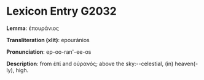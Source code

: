 # Lexicon Entry G2032

**Lemma**: ἐπουράνιος

**Transliteration (xlit)**: epouránios

**Pronunciation**: ep-oo-ran'-ee-os

**Description**:
from ἐπί and οὐρανός; above the sky:--celestial, (in) heaven(-ly), high.
